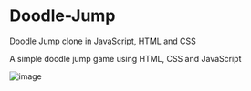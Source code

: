 # Doodle-Jump
Doodle Jump clone in JavaScript, HTML and CSS

A simple doodle jump game using HTML, CSS and JavaScript

![image](https://user-images.githubusercontent.com/74096892/136669242-6f57792b-adad-45b8-a183-423ae18e8ef3.png)
